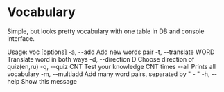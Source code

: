 Vocabulary
==========

Simple, but looks pretty vocabulary with one table in DB and console interface.

Usage: voc [options]
    -a, --add                        Add new words pair
    -t, --translate WORD             Translate word in both ways
    -d, --direction D                Choose direction of quiz(en,ru)
    -q, --quiz CNT                   Test your knowledge CNT times
         --all                        Prints all vocabulary
    -m, --multiadd                   Add many word pairs, separated by " - "
    -h, --help                       Show this message
